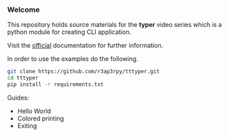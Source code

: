 ### Welcome

This repository holds source materials for the **typer** video series which is a python module for creating CLI application.

Visit the [official](https://typer.tiangolo.com/) documentation for further information.

In order to use the examples do the following.

``` bash
git clone https://github.com/r3ap3rpy/tttyper.git
cd tttyper
pip install -r requirements.txt
```

Guides:
- Hello World
- Colored printing
- Exiting